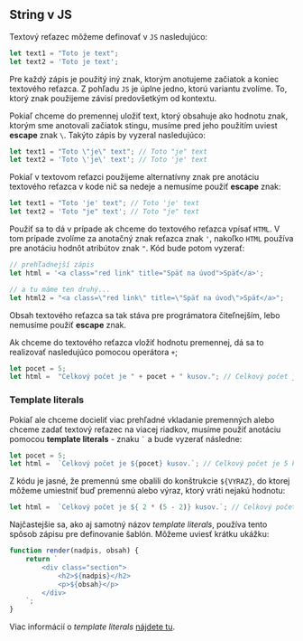 ## String v JS

Textový reťazec môžeme definovať v `JS` nasledujúco:

```javascript
let text1 = "Toto je text";
let text2 = 'Toto je text';
```
Pre každý zápis je použitý iný znak, ktorým anotujeme začiatok a koniec textového reťazca. Z pohľadu `JS` je úplne jedno, ktorú variantu zvolíme. To, ktorý znak použijeme závisí predovšetkým od kontextu. 

Pokiaľ chceme do premennej uložiť text, ktorý obsahuje ako hodnotu znak, ktorým sme anotovali začiatok stingu, musíme pred jeho použitím uviest __escape__ znak ``` \ ```. Takýto zápis by vyzeral nasledujúco:

```javascript
let text1 = "Toto \"je\" text"; // Toto "je" text
let text2 = 'Toto \'je\' text'; // Toto 'je' text
```

Pokiaľ v textovom reťazci použijeme alternatívny znak pre anotáciu textového reťazca v kode nič sa nedeje a nemusíme použiť __escape__ znak:

```javascript
let text1 = "Toto 'je' text"; // Toto 'je' text
let text2 = 'Toto "je" text'; // Toto "je" text
```

Použiť sa to dá v prípade ak chceme do textového reťazca vpísať `HTML`. V tom prípade zvolíme za anotačný znak reťazca znak `'`, nakoľko `HTML` používa pre anotáciu hodnôt atribútov znak `"`. Kód bude potom vyzerať:

```javascript
// prehľadnejší zápis
let html = '<a class="red link" title="Späť na úvod">Späť</a>';

// a tu máme ten druhý...
let html2 = "<a class=\"red link\" title=\"Späť na úvod\">Späť</a>";
```

Obsah textového reťazca sa tak stáva pre prográmatora čiteľnejším, lebo nemusíme použiť __escape__ znak.

Ak chceme do textového reťazca vložiť hodnotu premennej, dá sa to realizovať nasledujúco pomocou operátora `+`;

```javascript
let pocet = 5;
let html =  "Celkový počet je " + pocet + " kusov."; // Celkový počet je 5 kusov.
```

### Template literals

Pokiaľ ale chceme docieliť viac prehľadné vkladanie premenných alebo chceme zadať textový reťazec na viacej riadkov, musíme použiť anotáciu pomocou __template literals__ - znaku ``` ` ``` a bude vyzerať následne:

```javascript
let pocet = 5;
let html =  `Celkový počet je ${pocet} kusov.`; // Celkový počet je 5 kusov.
```

Z kódu je jasné, že premennú sme obalili do konštrukcie `${VYRAZ}`, do ktorej môžeme umiestniť buď premennú alebo výraz, ktorý vráti nejakú hodnotu:

```javascript
let html =  `Celkový počet je ${ 2 * (5 - 2)} kusov.`; // Celkový počet je 6 kusov.
```
 
Najčastejšie sa, ako aj samotný názov _template literals_, používa tento spôsob zápisu pre definovanie šablón. Môžeme uviesť krátku ukážku:

```javascript
function render(nadpis, obsah) {
    return `
        <div class="section">
            <h2>${nadpis}</h2>
            <p>${obsah}</p>
        </div>
    `;
}
```

Viac informácií o _template literals_ [nájdete tu](https://developer.mozilla.org/en-US/docs/Web/JavaScript/Reference/Template_literals).